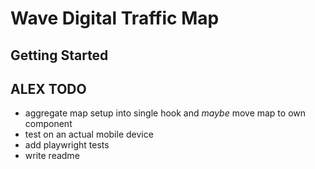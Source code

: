 # Wave Digital Traffic Map

## Getting Started


## ALEX TODO
- aggregate map setup into single hook and _maybe_ move map to own component
- test on an actual mobile device
- add playwright tests
- write readme